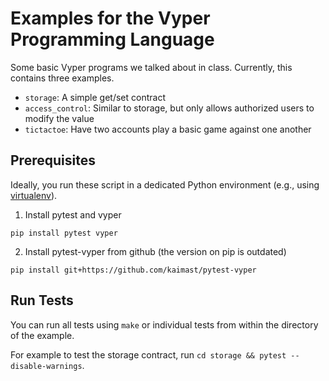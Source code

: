# Examples for the Vyper Programming Language

Some basic Vyper programs we talked about in class. Currently, this contains three examples.

* `storage`: A simple get/set contract
* `access_control`: Similar to storage, but only allows authorized users to modify the value
* `tictactoe`: Have two accounts play a basic game against one another

## Prerequisites

Ideally, you run these script in a dedicated Python environment (e.g., using [virtualenv](https://virtualenv.pypa.io/en/latest/)).

1. Install pytest and vyper
```
pip install pytest vyper
```

2. Install pytest-vyper from github (the version on pip is outdated)
```
pip install git+https://github.com/kaimast/pytest-vyper
```

## Run Tests

You can run all tests using `make` or individual tests from within the directory of the example.

For example to test the storage contract, run `cd storage && pytest --disable-warnings`.

